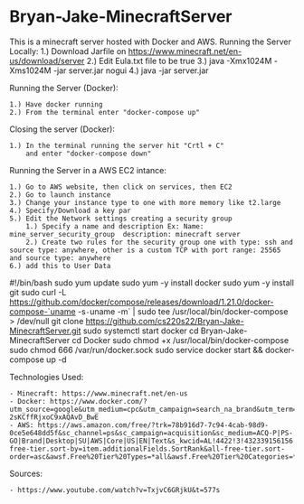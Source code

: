 # Bryan-Jake-MinecraftServer

This is a minecraft server hosted with Docker and AWS.
Running the Server Locally:
    1.) Download Jarfile on https://www.minecraft.net/en-us/download/server
    2.) Edit Eula.txt file to be true
    3.) java -Xmx1024M -Xms1024M -jar server.jar nogui 
    4.) java -jar server.jar
  
Running the Server (Docker):

    1.) Have docker running
    2.) From the terminal enter "docker-compose up"
    
Closing the server (Docker):
 
    1.) In the terminal running the server hit "Crtl + C"
        and enter "docker-compose down"
        
Running the Server in a AWS EC2 intance:

    1.) Go to AWS website, then click on services, then EC2
    2.) Go to launch instance
    3.) Change your instance type to one with more memory like t2.large
    4.) Specify/Download a key par
    5.) Edit the Network settings creating a security group  
        1.) Specify a name and description Ex: Name: mine_server_security_group  description: minecraft server
        2.) Create two rules for the security group one with type: ssh and source type: anywhere, other is a custom TCP with port range: 25565 and source type: anywhere
    6.) add this to User Data
#!/bin/bash
sudo yum update
sudo yum -y install docker
sudo yum -y install git
sudo curl -L https://github.com/docker/compose/releases/download/1.21.0/docker-compose-`uname -s`-`uname -m` | sudo tee /usr/local/bin/docker-compose > /dev/null
git clone https://github.com/cs220s22/Bryan-Jake-MinecraftServer.git
sudo systemctl start docker
cd Bryan-Jake-MinecraftServer
cd Docker
sudo chmod +x /usr/local/bin/docker-compose
sudo chmod 666 /var/run/docker.sock
sudo service docker start && docker-compose up -d 


Technologies Used:

    - Minecraft: https://www.minecraft.net/en-us
    - Docker: https://www.docker.com/?utm_source=google&utm_medium=cpc&utm_campaign=search_na_brand&utm_term=docker_download_phrase&utm_content=modern&gclid=CjwKCAjwjZmTBhB4EiwAynRmD865r_6yj9d9dbz6f2F1TVErOBdoIadSFMXERJlRQl5O-2sKCffRjxoC9xAQAvD_BwE
    - AWS: https://aws.amazon.com/free/?trk=78b916d7-7c94-4cab-98d9-0ce5e648dd5f&sc_channel=ps&sc_campaign=acquisition&sc_medium=ACQ-P|PS-GO|Brand|Desktop|SU|AWS|Core|US|EN|Text&s_kwcid=AL!4422!3!432339156156!e!!g!!amazon%20aws&ef_id=Cj0KCQjw06OTBhC_ARIsAAU1yOVLmrSlpZkyCEau7cj1xzPaWWM0HA4OlB2LxrM9PRUarYQ35oBUVPoaApJ_EALw_wcB:G:s&s_kwcid=AL!4422!3!432339156156!e!!g!!amazon%20aws&all-free-tier.sort-by=item.additionalFields.SortRank&all-free-tier.sort-order=asc&awsf.Free%20Tier%20Types=*all&awsf.Free%20Tier%20Categories=*all

Sources:

    - https://www.youtube.com/watch?v=TxjvC6GRjkU&t=577s
  
